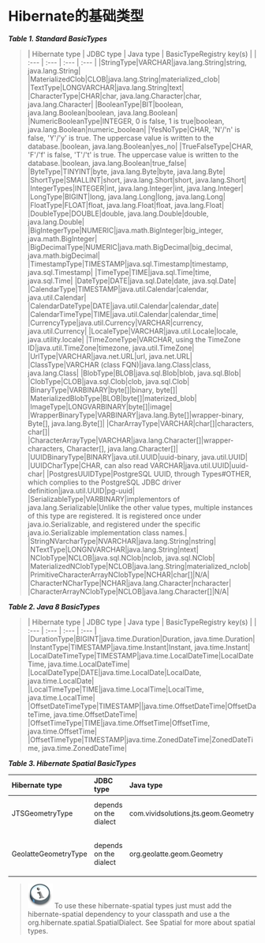# Hibernate的基础类型
**_Table 1. Standard BasicTypes_**
>| Hibernate type | JDBC type | Java type | BasicTypeRegistry key\(s\) |
| :--- | :--- | :--- | :--- |
|StringType|VARCHAR|java.lang.String|string, java.lang.String|
|MaterializedClob|CLOB|java.lang.String|materialized_clob|
|TextType|LONGVARCHAR|java.lang.String|text|
|CharacterType|CHAR|char, java.lang.Character|char, java.lang.Character|
|BooleanType|BIT|boolean, java.lang.Boolean|boolean, java.lang.Boolean|
|NumericBooleanType|INTEGER, 0 is false, 1 is true|boolean, java.lang.Boolean|numeric_boolean|
|YesNoType|CHAR, 'N'/'n' is false, 'Y'/'y' is true. The uppercase value is written to the database.|boolean, java.lang.Boolean|yes_no|
|TrueFalseType|CHAR, 'F'/'f' is false, 'T'/'t' is true. The uppercase value is written to the database.|boolean, java.lang.Boolean|true_false|
|ByteType|TINYINT|byte, java.lang.Byte|byte, java.lang.Byte|
|ShortType|SMALLINT|short, java.lang.Short|short, java.lang.Short|
|IntegerTypes|INTEGER|int, java.lang.Integer|int, java.lang.Integer|
|LongType|BIGINT|long, java.lang.Long|long, java.lang.Long|
|FloatType|FLOAT|float, java.lang.Float|float, java.lang.Float|
|DoubleType|DOUBLE|double, java.lang.Double|double, java.lang.Double|
|BigIntegerType|NUMERIC|java.math.BigInteger|big_integer, java.math.BigInteger|
|BigDecimalType|NUMERIC|java.math.BigDecimal|big_decimal, java.math.bigDecimal|
|TimestampType|TIMESTAMP|java.sql.Timestamp|timestamp, java.sql.Timestamp|
|TimeType|TIME|java.sql.Time|time, java.sql.Time|
|DateType|DATE|java.sql.Date|date, java.sql.Date|
|CalendarType|TIMESTAMP|java.util.Calendar|calendar, java.util.Calendar|
|CalendarDateType|DATE|java.util.Calendar|calendar_date|
|CalendarTimeType|TIME|java.util.Calendar|calendar_time|
|CurrencyType|java.util.Currency|VARCHAR|currency, java.util.Currency|
|LocaleType|VARCHAR|java.util.Locale|locale, java.utility.locale|
|TimeZoneType|VARCHAR, using the TimeZone ID|java.util.TimeZone|timezone, java.util.TimeZone|
|UrlType|VARCHAR|java.net.URL|url, java.net.URL|
|ClassType|VARCHAR (class FQN)|java.lang.Class|class, java.lang.Class|
|BlobType|BLOB|java.sql.Blob|blob, java.sql.Blob|
|ClobType|CLOB|java.sql.Clob|clob, java.sql.Clob|
|BinaryType|VARBINARY|byte[]|binary, byte[]|
|MaterializedBlobType|BLOB|byte[]|materized_blob|
|ImageType|LONGVARBINARY|byte[]|image|
|WrapperBinaryType|VARBINARY|java.lang.Byte[]|wrapper-binary, Byte[], java.lang.Byte[]|
|CharArrayType|VARCHAR|char[]|characters, char[]|
|CharacterArrayType|VARCHAR|java.lang.Character[]|wrapper-characters, Character[], java.lang.Character[]|
|UUIDBinaryType|BINARY|java.util.UUID|uuid-binary, java.util.UUID|
|UUIDCharType|CHAR, can also read VARCHAR|java.util.UUID|uuid-char|
|PostgresUUIDType|PostgreSQL UUID, through Types#OTHER, which complies to the PostgreSQL JDBC driver definition|java.util.UUID|pg-uuid|
|SerializableType|VARBINARY|implementors of java.lang.Serializable|Unlike the other value types, multiple instances of this type are registered. It is registered once under java.io.Serializable, and registered under the specific java.io.Serializable implementation class names.|
|StringNVarcharType|NVARCHAR|java.lang.String|nstring|
|NTextType|LONGNVARCHAR|java.lang.String|ntext|
|NClobType|NCLOB|java.sql.NClob|nclob, java.sql.NClob|
|MaterializedNClobType|NCLOB|java.lang.String|materialized_nclob|
|PrimitiveCharacterArrayNClobType|NCHAR|char[]|N/A|
|CharacterNCharType|NCHAR|java.lang.Character|ncharacter|
|CharacterArrayNClobType|NCLOB|java.lang.Character[]|N/A|

**_Table 2. Java 8 BasicTypes_**

>| Hibernate type | JDBC type | Java type | BasicTypeRegistry key\(s\) |
| :--- | :--- | :--- | :--- |
|DurationType|BIGINT|java.time.Duration|Duration, java.time.Duration|
|InstantType|TIMESTAMP|java.time.Instant|Instant, java.time.Instant|
|LocalDateTimeType|TIMESTAMP|java.time.LocalDateTime|LocalDateTime, java.time.LocalDateTime|
|LocalDateType|DATE|java.time.LocalDate|LocalDate, java.time.LocalDate|
|LocalTimeType|TIME|java.time.LocalTime|LocalTime, java.time.LocalTime|
|OffsetDateTimeType|TIMESTAMP||java.time.OffsetDateTime|OffsetDateTime, java.time.OffsetDateTime|
|OffsetTimeType|TIME|java.time.OffsetTime|OffsetTime, java.time.OffsetTime|
|OffsetTimeType|TIMESTAMP|java.time.ZonedDateTime|ZonedDateTime, java.time.ZonedDateTime|

**_Table 3. Hibernate Spatial BasicTypes_**

| Hibernate type | JDBC type | Java type | BasicTypeRegistry key\(s\) |
| :--- | :--- | :--- | :--- |
|JTSGeometryType|depends on the dialect|com.vividsolutions.jts.geom.Geometry|jts_geometry, or the classname of Geometry or any of its subclasses|
|GeolatteGeometryType|depends on the dialect|org.geolatte.geom.Geometry|geolatte_geometry, or the classname of Geometry or any of its subclasses|

>![](/Book/images/org/hibernate/docbook/note.png)
To use these hibernate-spatial types just must add the hibernate-spatial dependency to your classpath and use a the org.hibernate.spatial.SpatialDialect. See Spatial for more about spatial types.


